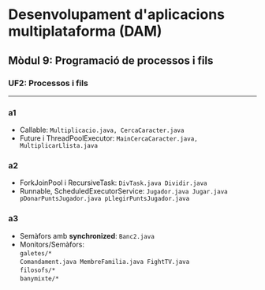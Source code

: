 # Desenvolupament d'aplicacions multiplataforma (DAM)
## Mòdul 9: Programació de processos i fils
### UF2: Processos i fils

<hr>

### a1
- Callable: `Multiplicacio.java, CercaCaracter.java`
- Future i ThreadPoolExecutor: `MainCercaCaracter.java, MultiplicarLlista.java`

 
### a2 
- ForkJoinPool i RecursiveTask: `DivTask.java Dividir.java`
- Runnable, ScheduledExecutorService: `Jugador.java Jugar.java pDonarPuntsJugador.java pLlegirPuntsJugador.java
`

### a3
- Semàfors amb **synchronized**: `Banc2.java`
- Monitors/Semàfors: <br>
    `galetes/*` <br>
    `Comandament.java MembreFamilia.java FightTV.java` <br>
    `filosofs/*` <br>
    `banymixte/*` <br>
    
    